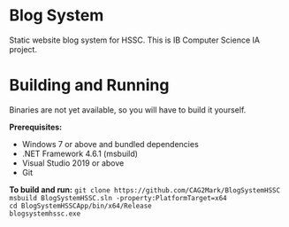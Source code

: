 # Blog System
Static website blog system for HSSC. This is IB Computer Science IA project.

# Building and Running

Binaries are not yet available, so you will have to build it yourself.

<b>Prerequisites:</b>
- Windows 7 or above and bundled dependencies
- .NET Framework 4.6.1 (msbuild)
- Visual Studio 2019 or above
- Git

<b>To build and run:</b>
```git clone https://github.com/CAG2Mark/BlogSystemHSSC```<br>
```msbuild BlogSystemHSSC.sln -property:PlatformTarget=x64```<br>
```cd BlogSystemHSSCApp/bin/x64/Release```<br>
```blogsystemhssc.exe```
